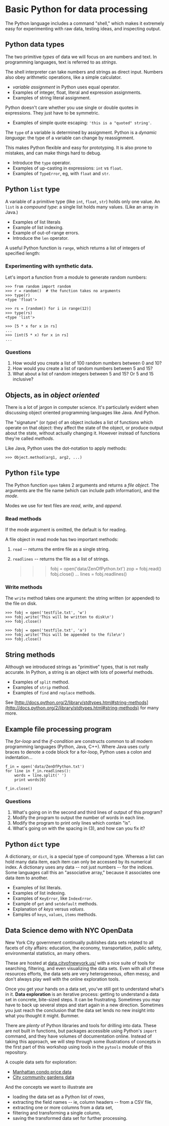 Basic Python for data processing
================================

The Python language includes a command "shell," which makes it extremely easy
for experimenting with raw data, testing ideas, and inspecting output.


## Python data types

The two primitive _types_ of data we will focus on are numbers and text.
In programming languages, text is referred to as _strings_.

The shell interpreter can take numbers and strings as direct input. Numbers
also obey arithmetic operations, like a simple calculator.

- _variable assignment_ in Python uses equal operator.
- Examples of integer, float, literal and expression assignments.
- Examples of string literal assignment.

Python doesn't care whether you use single or double quotes in expressions.
They just have to be symmetric.

- Examples of simple quote escaping: `'this is a "quoted" string'`.

The `type` of a variable is determined by assignment.
Python is a _dynamic language_: the type of a variable can change by reassignment.

This makes Python flexible and easy for prototyping. It is also prone to mistakes,
and can make things hard to debug.

- Introduce the `type` operator.
- Examples of up-casting in expressions: `int` vs `float`.
- Examples of `TypeError`, eg, with `float` and `str`.


## Python `list` type

A variable of a primitive type (like `int`, `float`, `str`) holds only one value.
An `list` is a _compound type_: a single list holds many values. (Like an array
in Java.)

- Examples of list literals
- Example of list indexing.
- Example of out-of-range errors.
- Introduce the `len` operator.

A useful Python function is `range`, which returns a list of integers of
specified length:

### Experimenting with synthetic data.

Let's import a function from a module to generate random numbers:

    >>> from random import random
    >>> r = random()  # the function takes no arguments
    >>> type(r)
    <type 'float'>

    >>> rs = [random() for i in range(12)]
    >>> type(rs)
    <type 'list'>

    >>> [5 * x for x in rs]
    ...
    >>> [int(5 * x) for x in rs]
    ...

### Questions

1. How would you create a list of 100 random numbers between 0 and 10?
2. How would you create a list of random numbers between 5 and 15?
3. What about a list of random integers between 5 and 15? Or 5 and 15 inclusive?

## Objects, as in _object oriented_

There is a lot of jargon in computer science. It's particularly evident when
discussing object oriented programming languages like Java. And Python.

The "signature" (or _type_) of an object includes a list of functions which
operate on that object: they affect the state of the object, or produce output
about the state, without actually changing it. However instead of functions
they're called _methods_.

Like Java, Python uses the dot-notation to apply methods:

    >>> Object.method(arg1, arg2, ...)


## Python `file` type

The Python function `open` takes 2 arguments and returns a _file object_.
The arguments are the file name (which can include path information), and
the _mode_.

Modes we use for text files are _read_, _write_, and _append_.

### Read methods

If the mode argument is omitted, the default is for reading.

A file object in read mode has two important methods:
1. `read` -- returns the entire file as a single string.
2. `readlines` -- returns the file as a list of strings.

    >>> fobj = open('data/ZenOfPython.txt')
    >>> zop = fobj.read()
    >>> fobj.close()
    ...
    >>> lines = fobj.readlines()

### Write methods

The `write` method takes one argument: the string written (or appended) to the
file on disk.

    >>> fobj = open('testfile.txt', 'w')
    >>> fobj.write('This will be written to disk\n')
    >>> fobj.close()

    >>> fobj = open('testfile.txt', 'a')
    >>> fobj.write('This will be appended to the file\n')
    >>> fobj.close()


## String methods

Although we introduced strings as "primitive" types, that is not really accurate.
In Python, a string is an object with lots of powerful methods.

- Examples of `split` method.
- Examples of `strip` method.
- Examples of `find` and `replace` methods.

See [http://docs.python.org/2/library/stdtypes.html#string-methods](http://docs.python.org/2/library/stdtypes.html#string-methods)
for many more.


## Example file processing program

The _for-loop_ and the _if-condition_ are constructs common to all modern
programming languages (Python, Java, C++). Where Java uses curly braces to
denote a code block for a for-loop, Python uses a colon and indentation...

    f_in = open('data/ZenOfPython.txt')
    for line in f_in.readlines():
        words = line.split(' ')
        print words[0]

    f_in.close()

### Questions

1. What's going on in the second and third lines of output of this program?
2. Modify the program to output the number of words in each line.
3. Modify the program to print only lines which contain "is".
4. What's going on with the spacing in (3), and how can you fix it?


## Python `dict` type

A dictionary, or `dict`, is a special type of compound type.
Whereas a list can hold many data item, each item can only be accessed by
its numerical index. A dictionary uses any data -- not just numbers --
for the indices. Some languages call this an "associative array," because
it associates one data item to another.

- Examples of list literals.
- Examples of list indexing.
- Examples of `KeyError`, like `IndexError`.
- Example of `get` and `setdefault` methods.
- Explanation of _keys_ versus _values_.
- Eamples of `keys`, `values`, `items` methods.


Data Science demo with NYC OpenData
-----------------------------------

New York City government continually publishes data sets related to all facets of
city affairs: education, the economy, transportation, public safety, environmental
statistics, an many others.

These are hosted at [data.cityofnewyork.us/](https://data.cityofnewyork.us/)
with a nice suite of tools for searching, filtering, and even visualizing the data sets.
Even with all of these resources efforts, the data sets are very heterogeneous,
often messy, and don't always play well with the online exploration tools.

Once you get your hands on a data set, you've still got to understand what's in it.
**Data exploration** is an iterative process: getting to understand a data set in
concrete, bite-sized steps. It can be frustrating. Sometimes you may have to back up
several steps and start again in a new direction. Sometimes you just reach the conclusion
that the data set lends no new insight into what you thought it might. Bummer.

There are _plenty_ of Python libraries and tools for drilling into data. These are not
built in functions, but packages accessible using Python's `import` command, and
they have volumes of documentation online. Instead of taking this approach,
we will step through some illustrations of concepts in the first part of this
workshop using tools in the `pytools` module of this repository.

A couple data sets for exploration:

- [Manhattan condo price data](https://data.cityofnewyork.us/Housing-Development/DOF-Condominium-comparable-rental-income-Manhattan/ikqj-pyhc)
- [City community gardens data](https://data.cityofnewyork.us/Environment/NYC-Greenthumb-Community-Gardens/ajxm-kzmj)

And the concepts we want to illustrate are

- loading the data set as a Python list of _rows_,
- extracting the field names -- ie, column headers -- from a CSV file,
- extracting one or more columns from a data set,
- filtering and transforming a single column,
- saving the transformed data set for further processing.
